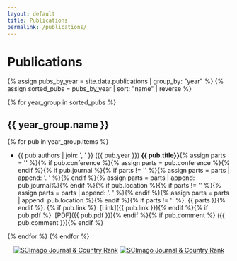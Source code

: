 ```yaml
---
layout: default
title: Publications
permalink: /publications/
---
```


# Publications

{% assign pubs_by_year = site.data.publications | group_by: "year" %}
{% assign sorted_pubs = pubs_by_year | sort: "name" | reverse %}

{% for year_group in sorted_pubs %}
## {{ year_group.name }}

{% for pub in year_group.items %}
- {{ pub.authors | join: ', ' }} 
({{ pub.year }})
**{{ pub.title}}**{% assign parts = '' %}{% if pub.conference %}{% assign parts = pub.conference %}{% endif %}{% if pub.journal %}{% if parts != '' %}{% assign parts = parts | append: '. ' %}{% endif %}{% assign parts = parts | append: pub.journal%}{% endif %}{% if pub.location %}{% if parts != '' %}{% assign parts = parts | append: '. ' %}{% endif %}{% assign parts = parts | append: pub.location %}{% endif %}{% if parts != '' %}. {{ parts }}{% endif %}.
{% if pub.link %}&nbsp;<i class="fas fa-link icon"></i> [Link]({{ pub.link }}){% endif %}{% if pub.pdf %}&nbsp;<i class="fas fa-file-pdf icon"></i> [PDF]({{ pub.pdf }}){% endif %}{% if pub.comment %}&nbsp;({{ pub.comment }}){% endif %}

{% endfor %}
{% endfor %}

<div style="width: 100%; overflow: hidden;text-align: center; margin: 0 auto;">
     <a href="https://www.scimagojr.com/journalsearch.php?q=22489&amp;tip=sid&amp;exact=no" title="SCImago Journal &amp; Country Rank"><img border="0" src="https://www.scimagojr.com/journal_img.php?id=22489" alt="SCImago Journal &amp; Country Rank"  /></a>
     <a href="https://www.scimagojr.com/journalsearch.php?q=25674&amp;tip=sid&amp;exact=no" title="SCImago Journal &amp; Country Rank"><img border="0" src="https://www.scimagojr.com/journal_img.php?id=25674" alt="SCImago Journal &amp; Country Rank"  /></a>
</div>